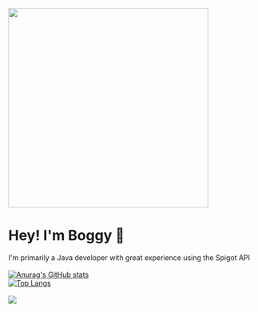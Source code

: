 <img src="https://github.com/boggymc/about-me/blob/main/sun_and_bird.gif" width=400></img>
# Hey! I'm Boggy 👋<br>
I'm primarily a Java developer with great experience using the Spigot API <br><br>
[![Anurag's GitHub stats](https://github-readme-stats.vercel.app/api?username=boggymc&show_icons=true&theme=onedark)](https://github.com/anuraghazra/github-readme-stats)<br>
[![Top Langs](https://github-readme-stats.vercel.app/api/top-langs/?username=boggymc&theme=onedark)](https://github.com/anuraghazra/github-readme-stats)<br><br>
![](https://api.visitorbadge.io/api/VisitorHit?user=boggymc&repo=boggymc&countColor=%23ff9830)
